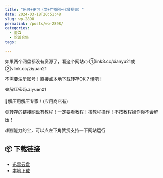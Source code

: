 ```yaml
---
title: "乐可+姜可（文+广播剧+代餐视频）"
date: 2024-03-18T20:51:48
slug: wp-2898
permalink: /posts/wp-2898/
categories:
  - 盖📺
  - 恰饭合集
tags:

---
```


如果两个网盘都没有资源了，看这个网站👉①link3.cc/xianyu21或②vlink.cc/ziyuan21

不需要注册账号！直接点本地下载转存OK？懂吧！

🟢解压密码:ziyuan21

🔵解压用解压专家！(应用商店有)

🟡转存的链接网盘有教程！一定要看教程！按教程操作！不按教程操作你不会解压！

💰🈶能力的宝，可以点左下角赞赏支持一下网站运行

## 📦 下载链接
- [迅雷云盘](https://blziyuan21.com/pay-download/2898?key=a0f3aae4b1&down_id=0)
- [本地下载](https://blziyuan21.com/pay-download/2898?key=a0f3aae4b1&down_id=1)

